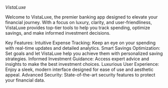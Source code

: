 *VistaLuxe*

Welcome to VistaLuxe, the premier banking app designed to elevate your financial journey. With a focus on luxury, clarity, and user-friendliness, VistaLuxe provides top-tier tools to help you track spending, optimize savings, and make informed investment decisions.

Key Features:
Intuitive Expense Tracking: Keep an eye on your spending with real-time updates and detailed analytics.
Smart Savings Optimization: Set goals and let VistaLuxe help you achieve them with personalized saving strategies.
Informed Investment Guidance: Access expert advice and insights to make the best investment choices.
Luxurious User Experience: Enjoy a sleek, modern interface designed for ease of use and aesthetic appeal.
Advanced Security: State-of-the-art security features to protect your financial data.
